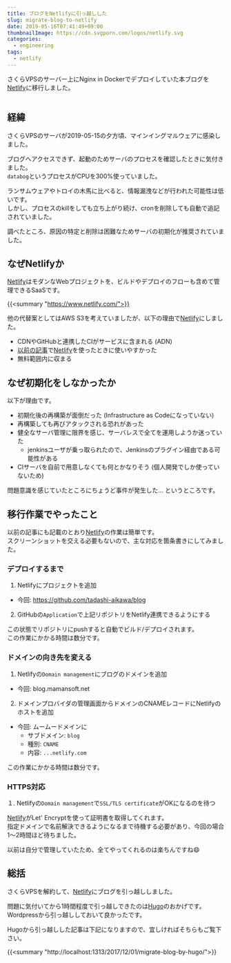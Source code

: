 ```yaml
---
title: ブログをNetlifyに引っ越しした
slug: migrate-blog-to-netlify
date: 2019-05-16T07:41:49+09:00
thumbnailImage: https://cdn.svgporn.com/logos/netlify.svg
categories:
  - engineering
tags:
  - netlify
---
```


さくらVPSのサーバー上にNginx in Dockerでデプロイしていた本ブログを[Netlify]に移行しました。

<!--more-->

<img src=""/>

<!--toc-->


経緯
----

さくらVPSのサーバが2019-05-15の夕方頃、マインイングマルウェアに感染しました。

ブログへアクセスできず、起動のためサーバのプロセスを確認したときに気付きました。  
`databog`というプロセスがCPUを300%使っていました。

ランサムウェアやトロイの木馬に比べると、情報漏洩などが行われた可能性は低いです。  
しかし、プロセスのkillをしても立ち上がり続け、cronを削除しても自動で追記されていました。

調べたところ、原因の特定と削除は困難なためサーバの初期化が推奨されていました。


なぜNetlifyか
-------------

[Netlify]はモダンなWebプロジェクトを、ビルドやデプロイのフローも含めて管理できるSaaSです。

{{<summary "https://www.netlify.com/">}}

他の代替案としてはAWS S3を考えていましたが、以下の理由で[Netlify]にしました。

* CDNやGitHubと連携したCIがサービスに含まれる (ADN)
* [以前の記事](https://blog.mamansoft.net/2019/02/09/github-viewer-change-pwa/)で[Netlify]を使ったときに使いやすかった
* 無料範囲内に収まる


なぜ初期化をしなかったか
------------------------

以下が理由です。

* 初期化後の再構築が面倒だった (Infrastructure as Codeになっていない)
* 再構築しても再びアタックされる恐れがあった
* 健全なサーバ管理に限界を感じ、サーバレスで全てを運用しようか迷っていた
  * jenkinsユーザが乗っ取られたので、Jenkinsのプラグイン経由である可能性がある
* CIサーバを自前で用意しなくても何とかなりそう (個人開発でしか使っていないため)

問題意識を感じていたところにちょうど事件が発生した... というところです。


移行作業でやったこと
--------------------

以前の記事にも記載のとおり[Netlify]の作業は簡単です。  
スクリーンショットを交える必要もないので、主な対応を箇条書きにしてみました。

### デプロイするまで

1. Netlifyにプロジェクトを追加
  * 今回: https://github.com/tadashi-aikawa/blog
2. GitHubの`Application`で上記リポジトリをNetlify連携できるようにする

この状態でリポジトリにpushすると自動でビルド/デプロイされます。  
この作業にかかる時間は数分です。

### ドメインの向き先を変える

1. Netlifyの`Domain management`にブログのドメインを追加
  * 今回: blog.mamansoft.net
2. ドメインプロバイダの管理画面からドメインのCNAMEレコードにNetlifyのホストを追加
  * 今回: ムームードメインに
    * サブドメイン: `blog`
    * 種別: `CNAME`
    * 内容: `...netlify.com`

この作業にかかる時間は数分です。

### HTTPS対応

１. Netlifyの`Domain management`で`SSL/TLS certificate`がOKになるのを待つ

[Netlify]がLet' Encryptを使って証明書を取得してくれます。  
指定ドメインで名前解決できるようになるまで待機する必要があり、今回の場合1～2時間ほど待ちました。

以前は自分で管理していたため、全てやってくれるのは楽ちんですね😄


総括
----

さくらVPSを解約して、[Netlify]にブログを引っ越ししました。

問題に気付いてから1時間程度で引っ越しできたのは[Hugo]のおかげです。
Wordpressから引っ越ししておいて良かったです。

Hugoから引っ越しした記事は下記になりますので、宜しければそちらもご覧下さい。

{{<summary "http://localhost:1313/2017/12/01/migrate-blog-by-hugo/">}}

[Netlify]: https://www.netlify.com/
[Hugo]: https://gohugo.io/
